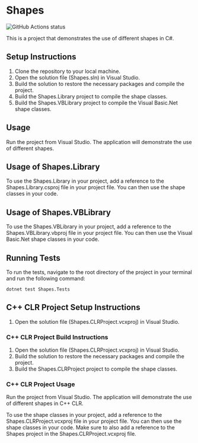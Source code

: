 # Shapes

![GitHub Actions status](https://github.com/obirler/Shapes/actions/workflows/dotnet.yml/badge.svg?branch=master)

This is a project that demonstrates the use of different shapes in C#.

## Setup Instructions

1. Clone the repository to your local machine.
2. Open the solution file (Shapes.sln) in Visual Studio.
3. Build the solution to restore the necessary packages and compile the project.
4. Build the Shapes.Library project to compile the shape classes.
5. Build the Shapes.VBLibrary project to compile the Visual Basic.Net shape classes.

## Usage

Run the project from Visual Studio. The application will demonstrate the use of different shapes.

## Usage of Shapes.Library

To use the Shapes.Library in your project, add a reference to the Shapes.Library.csproj file in your project file. You can then use the shape classes in your code.

## Usage of Shapes.VBLibrary

To use the Shapes.VBLibrary in your project, add a reference to the Shapes.VBLibrary.vbproj file in your project file. You can then use the Visual Basic.Net shape classes in your code.

## Running Tests

To run the tests, navigate to the root directory of the project in your terminal and run the following command:

```shell
dotnet test Shapes.Tests
```

## C++ CLR Project Setup Instructions

1. Open the solution file (Shapes.CLRProject.vcxproj) in Visual Studio.

### C++ CLR Project Build Instructions

1. Open the solution file (Shapes.CLRProject.vcxproj) in Visual Studio.
2. Build the solution to restore the necessary packages and compile the project.
3. Build the Shapes.CLRProject project to compile the shape classes.

### C++ CLR Project Usage

Run the project from Visual Studio. The application will demonstrate the use of different shapes in C++ CLR.

To use the shape classes in your project, add a reference to the Shapes.CLRProject.vcxproj file in your project file. You can then use the shape classes in your code. Make sure to also add a reference to the Shapes project in the Shapes.CLRProject.vcxproj file.

